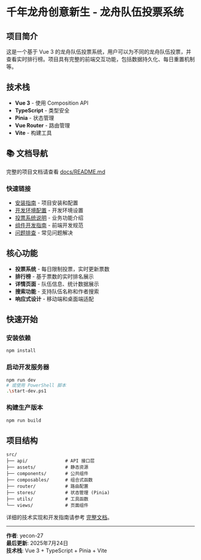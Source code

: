 # 千年龙舟创意新生 - 龙舟队伍投票系统

## 项目简介
这是一个基于 Vue 3 的龙舟队伍投票系统，用户可以为不同的龙舟队伍投票，并查看实时排行榜。项目具有完整的前端交互功能，包括数据持久化、每日重置机制等。

## 技术栈
- **Vue 3** - 使用 Composition API
- **TypeScript** - 类型安全
- **Pinia** - 状态管理
- **Vue Router** - 路由管理
- **Vite** - 构建工具

## 📚 文档导航

完整的项目文档请查看 [docs/README.md](./docs/README.md)

### 快速链接
- [安装指南](./docs/setup/installation.md) - 项目安装和配置
- [开发环境配置](./docs/setup/development.md) - 开发环境设置
- [投票系统说明](./docs/business/voting-system.md) - 业务功能介绍
- [组件开发指南](./docs/frontend/component-guide.md) - 前端开发规范
- [问题排查](./docs/development/troubleshooting.md) - 常见问题解决

## 核心功能

- **投票系统** - 每日限制投票，实时更新票数
- **排行榜** - 基于票数的实时排名展示
- **详情页面** - 队伍信息、统计数据展示
- **搜索功能** - 支持队伍名称和作者搜索
- **响应式设计** - 移动端和桌面端适配

## 快速开始

### 安装依赖
```bash
npm install
```

### 启动开发服务器
```bash
npm run dev
# 或使用 PowerShell 脚本
.\start-dev.ps1
```

### 构建生产版本
```bash
npm run build
```

## 项目结构

```
src/
├── api/              # API 接口层
├── assets/           # 静态资源
├── components/       # 公共组件
├── composables/      # 组合式函数
├── router/           # 路由配置
├── stores/           # 状态管理 (Pinia)
├── utils/            # 工具函数
└── views/            # 页面组件
```

详细的技术实现和开发指南请参考 [完整文档](./docs/README.md)。

---

**作者**: yecon-27  
**最后更新**: 2025年7月24日  
**技术栈**: Vue 3 + TypeScript + Pinia + Vite
